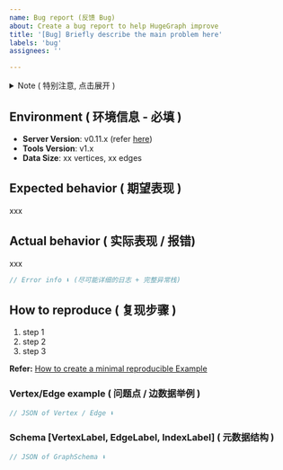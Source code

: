 ```yaml
---
name: Bug report (反馈 Bug)
about: Create a bug report to help HugeGraph improve
title: '[Bug] Briefly describe the main problem here'
labels: 'bug'
assignees: ''

---
```


<details>
<summary> Note ( 特别注意, 点击展开 ) </summary>

### Note ( 特别注意 ) : 

> 1. 请先**搜索**, 并**确认**现有的 [Issues](https://github.com/hugegraph/hugegraph/issues) 与 [FAQ](https://hugegraph.github.io/hugegraph-doc/guides/faq.html) 中没有与您相同 / 相关的问题, 请勿重复提交
> 2. 我们需要尽可能**详细**的信息来**复现**问题, 越详细的信息 (包括**日志 / 截图 / 配置**等) 会**越快**被响应和处理
> 3. Issue 标题请保持原有模板`[分类]`, 长段描述之间可以增加空行或使用`序号`标记, 保持排版清晰
> 4. 请关注提交的 issue, 缺乏信息 / 长时间 ( > 14 天) 没有回复, issue 可能会被 **关闭** (更新时会再开启)

</details>

## Environment ( 环境信息 - 必填 )
- **Server Version**: v0.11.x (refer [here](https://hugegraph.github.io/hugegraph-doc/clients/restful-api/other.html))
- **Tools Version**: v1.x
- **Data Size**:  xx vertices, xx edges <!-- (like 1000W 点, 9000W 边) -->

## Expected behavior ( 期望表现 )

xxx

## Actual behavior ( 实际表现 / 报错)
<!-- 请提供清晰的截图, 动图录屏更佳  -->

xxx

```java
// Error info ⬇ (尽可能详细的日志 + 完整异常栈)

```

## How to reproduce ( 复现步骤 )
1. step 1
2. step 2
3. step 3

**Refer:** [How to create a minimal reproducible Example](https://stackoverflow.com/help/minimal-reproducible-example)

### Vertex/Edge example ( 问题点 / 边数据举例 )

```javascript
// JSON of Vertex / Edge ⬇

```

### Schema [VertexLabel, EdgeLabel, IndexLabel] ( 元数据结构 )

```javascript
// JSON of GraphSchema ⬇

```
